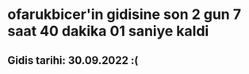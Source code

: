 # ofarukbicer'in gidisine son 2 gun 7 saat 40 dakika 01 saniye kaldi

## Gidis tarihi: 30.09.2022 :(